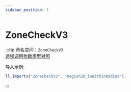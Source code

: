 ```yaml
---
sidebar_position: 1
---
```


# ZoneCheckV3

:::tip
命名空间：`ZoneCheckV3`  
[远程调用参数类型对照](https://lse.liteldev.com/zh/apis/ScriptAPI/Ll/#_6)

导入示例:

```js title="test.js"
ll.imports("ZoneCheckV3", "Region2D_isWithinRadius"); 
```

:::
